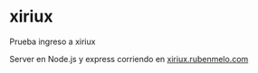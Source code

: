 # xiriux
Prueba ingreso a xiriux

Server en Node.js y express corriendo en [xiriux.rubenmelo.com](http://xiriux.rubenmelo.com)
